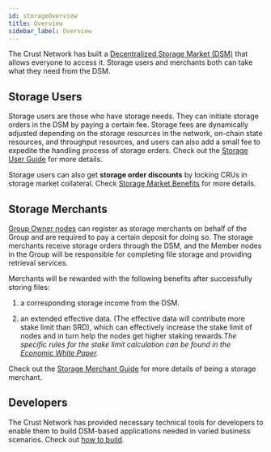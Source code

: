 ```yaml
---
id: storageOverview
title: Overview
sidebar_label: Overview
---
```


The Crust Network has built a [Decentralized Storage Market (DSM)](DSM.md) that allows everyone to access it. Storage users and merchants both can take what they need from the DSM.

## Storage Users

Storage users are those who have storage needs. They can initiate storage orders in the DSM by paying a certain fee. Storage fees are dynamically adjusted depending on the storage resources in the network, on-chain state resources, and throughput resources, and users can also add a small fee to expedite the handling process of storage orders. Check out the [Storage User Guide](storageUserGuide.md) for more details.

Storage users can also get **storage order discounts** by locking CRUs in storage market collateral. Check [Storage Market Benefits](marketBenefits.md) for more details.

## Storage Merchants

[Group Owner nodes](ownerNode.md) can register as storage merchants on behalf of the Group and are required to pay a certain deposit for doing so. The storage merchants receive storage orders through the DSM, and the Member nodes in the Group will be responsible for completing file storage and providing retrieval services.

Merchants will be rewarded with the following benefits after successfully storing files:

1. a corresponding storage income from the DSM.

2. an extended effective data. (The effective data will contribute more stake limit than SRD), which can effectively increase the stake limit of nodes and in turn help the nodes get higher staking rewards.*The specific rules for the stake limit calculation can be found in the [Economic White Paper](https://crust-data.oss-cn-shanghai.aliyuncs.com/crust-home/whitepapers/ecowhitepaper_en.pdf).*

Check out the [Storage Merchant Guide](merchantGuidance.md) for more details of being a storage merchant.

## Developers

The Crust Network has provided necessary technical tools for developers to enable them to build DSM-based applications needed in varied business scenarios. Check out [how to build](build-getting-started.md).
